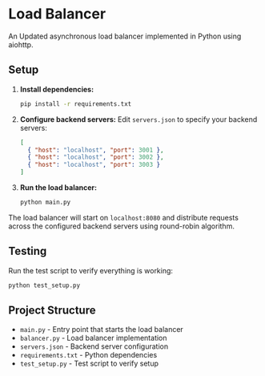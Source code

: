 # Load Balancer

An Updated asynchronous load balancer implemented in Python using aiohttp.

## Setup

1. **Install dependencies:**

   ```bash
   pip install -r requirements.txt
   ```

2. **Configure backend servers:**
   Edit `servers.json` to specify your backend servers:

   ```json
   [
     { "host": "localhost", "port": 3001 },
     { "host": "localhost", "port": 3002 },
     { "host": "localhost", "port": 3003 }
   ]
   ```

3. **Run the load balancer:**
   ```bash
   python main.py
   ```

The load balancer will start on `localhost:8080` and distribute requests across the configured backend servers using round-robin algorithm.

## Testing

Run the test script to verify everything is working:

```bash
python test_setup.py
```

## Project Structure

- `main.py` - Entry point that starts the load balancer
- `balancer.py` - Load balancer implementation
- `servers.json` - Backend server configuration
- `requirements.txt` - Python dependencies
- `test_setup.py` - Test script to verify setup
